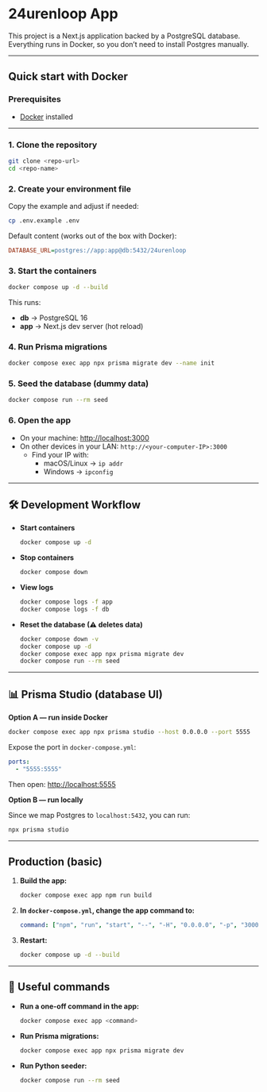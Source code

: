 # 24urenloop App

This project is a Next.js application backed by a PostgreSQL database.  
Everything runs in Docker, so you don’t need to install Postgres manually.

---

## Quick start with Docker

### Prerequisites
- [Docker](https://docs.docker.com/get-docker/) installed

---

### 1. Clone the repository
```bash
git clone <repo-url>
cd <repo-name>
```

### 2. Create your environment file
Copy the example and adjust if needed:

```bash
cp .env.example .env
```

Default content (works out of the box with Docker):

```ini
DATABASE_URL=postgres://app:app@db:5432/24urenloop
```

### 3. Start the containers
```bash
docker compose up -d --build
```

This runs:
- **db** → PostgreSQL 16
- **app** → Next.js dev server (hot reload)

### 4. Run Prisma migrations
```bash
docker compose exec app npx prisma migrate dev --name init
```

### 5. Seed the database (dummy data)
```bash
docker compose run --rm seed
```

### 6. Open the app
- On your machine: [http://localhost:3000](http://localhost:3000)
- On other devices in your LAN: `http://<your-computer-IP>:3000`
    - Find your IP with:
        - macOS/Linux → `ip addr`
        - Windows → `ipconfig`

---

## 🛠 Development Workflow

- **Start containers**
  ```bash
  docker compose up -d
  ```

- **Stop containers**
  ```bash
  docker compose down
  ```

- **View logs**
  ```bash
  docker compose logs -f app
  docker compose logs -f db
  ```

- **Reset the database (⚠ deletes data)**
  ```bash
  docker compose down -v
  docker compose up -d
  docker compose exec app npx prisma migrate dev
  docker compose run --rm seed
  ```

---

## 📊 Prisma Studio (database UI)

**Option A — run inside Docker**
```bash
docker compose exec app npx prisma studio --host 0.0.0.0 --port 5555
```

Expose the port in `docker-compose.yml`:
```yaml
ports:
  - "5555:5555"
```

Then open: [http://localhost:5555](http://localhost:5555)

**Option B — run locally**

Since we map Postgres to `localhost:5432`, you can run:
```bash
npx prisma studio
```

---

## Production (basic)

1. **Build the app:**
   ```bash
   docker compose exec app npm run build
   ```

2. **In `docker-compose.yml`, change the app command to:**
   ```yaml
   command: ["npm", "run", "start", "--", "-H", "0.0.0.0", "-p", "3000"]
   ```

3. **Restart:**
   ```bash
   docker compose up -d --build
   ```

---

## 📜 Useful commands

- **Run a one-off command in the app:**
  ```bash
  docker compose exec app <command>
  ```

- **Run Prisma migrations:**
  ```bash
  docker compose exec app npx prisma migrate dev
  ```

- **Run Python seeder:**
  ```bash
  docker compose run --rm seed
  ```
